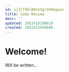 ```yaml
---
id: ij2lf9bl80nk3gr3k9mgaxn
title: Code Review
desc: ''
updated: 1652418198619
created: 1652415450680
---
```

# Welcome!

Will be written...

